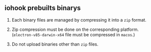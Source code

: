 ## iohook prebuilts binarys

1. Each binary files are managed by compressing it into a `zip` format.

2. Zip compression must be done on the corresponding platform.
(`electron-v85-darwin-x64` file must be compressed in `macos`.)

3. Do not upload binaries other than `zip` files.